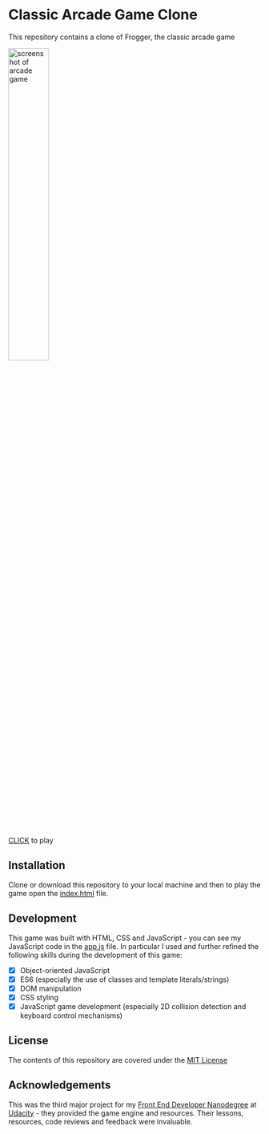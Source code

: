 # Classic Arcade Game Clone

This repository contains a clone of Frogger, the classic arcade game

<img src="https://github.com/wlabi/Classic-Arcade-Game-Clone-Udacity-FEND/blob/master/images/Classic%20arcade%20game.png" alt="screenshot of arcade game" width="40%" height="40%">

[CLICK][1] to play

## Installation

Clone or download this repository to your local machine and then to play the game open the [index.html](index.html) file.

## Development

This game was built with HTML, CSS and JavaScript  - you can see my JavaScript code in the [app.js](js/app.js) file. In particular I used and further refined the following skills during the development of this game:

* [x] Object-oriented JavaScript
* [x] ES6 (especially the use of classes and template literals/strings)
* [x] DOM manipulation
* [x] CSS styling
* [x] JavaScript game development (especially 2D collision detection and keyboard control mechanisms)

## License

The contents of this repository are covered under the [MIT License](LICENSE)

## Acknowledgements

This was the third major project for my [Front End Developer Nanodegree][2] at [Udacity][3] - they provided the game engine and resources. Their lessons, resources, code reviews and feedback were invaluable.

[1]:https://wlabi.github.io/Classic-Arcade-Game-Clone-Udacity-FEND/
[2]:https://eu.udacity.com/course/front-end-web-developer-nanodegree--nd001
[3]:https://eu.udacity.com/
